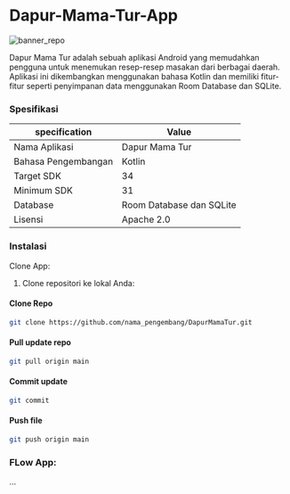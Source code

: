 # Dapur-Mama-Tur-App
![banner_repo](https://github.com/MFaisal00359/dapur-mama-tur-app/assets/72732958/c74873aa-3a62-4ba1-90ec-331aad8baa54)

Dapur Mama Tur adalah sebuah aplikasi Android yang memudahkan pengguna untuk menemukan resep-resep masakan dari berbagai daerah. Aplikasi ini dikembangkan menggunakan bahasa Kotlin dan memiliki fitur-fitur seperti penyimpanan data menggunakan Room Database dan SQLite.

### Spesifikasi

| specification          | Value          |
|------------------------|----------------|
| Nama Aplikasi          | Dapur Mama Tur |
| Bahasa Pengembangan    | Kotlin         |
| Target SDK             | 34             |
| Minimum SDK            | 31             |
| Database               | Room Database dan SQLite |
| Lisensi                | Apache 2.0     |

### Instalasi

Clone App:

1. Clone repositori ke lokal Anda:

#### Clone Repo
```bash
git clone https://github.com/nama_pengembang/DapurMamaTur.git
```

#### Pull update repo
```bash
git pull origin main
```

#### Commit update
```bash
git commit
```

#### Push file
```bash
git push origin main
```

### FLow App:

...

